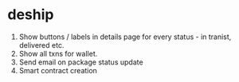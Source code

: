 # deship

1. Show buttons / labels in details page for every status - in tranist, delivered etc.
4. Show all txns for wallet.
5. Send email on package status update
6. Smart contract creation
